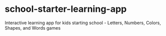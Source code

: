 # school-starter-learning-app
Interactive learning app for kids starting school - Letters, Numbers, Colors, Shapes, and Words games
